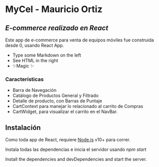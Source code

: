 # MyCel - Mauricio Ortiz
## _E-commerce realizado en React_

Este app de e-commerce para venta de equipos móviles fue construida desde 0, usando React App. 

- Type some Markdown on the left
- See HTML in the right
- ✨Magic ✨

### Características

- Barra de Navegación
- Catálogo de Productos General y Filtrado
- Detalle de producto, con Barras de Puntaje
- CartContext para manejar lo relacionado al carrito de Compras
- CartWidget, para visualizar el carrito en el NavBar.



## Instalación

Como toda app de React, requiere [Node.js](https://nodejs.org/) v10+ para correr.

Instala todas las dependencias e inicia el servidor usando _npm start_

Install the dependencies and devDependencies and start the server.